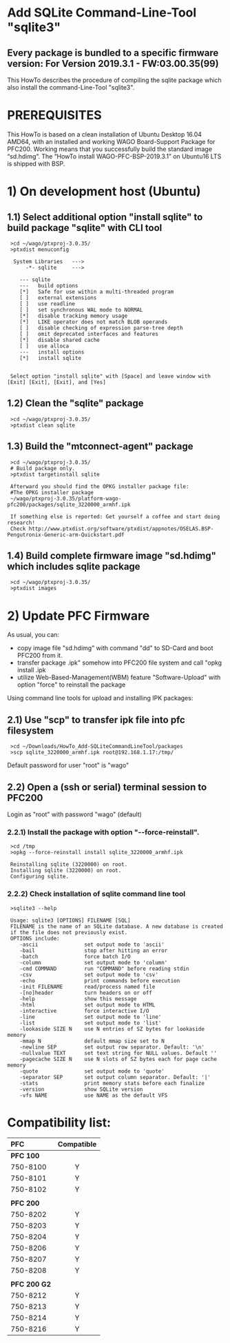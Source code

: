 # Add SQLite Command-Line-Tool "sqlite3"

## Every package is bundled to a specific firmware version: For Version 2019.3.1 - FW:03.00.35(99)

This HowTo describes the procedure of compiling the sqlite package which also install the command-Line-Tool "sqlite3".

# PREREQUISITES
This HowTo is  based on a clean installation of Ubuntu Desktop 16.04 AMD64,
with an installed and working WAGO Board-Support Package for PFC200.
Working means that you successfully build the standard image “sd.hdimg”.
The “HowTo install WAGO-PFC-BSP-2019.3.1” on Ubuntu16 LTS is shipped with BSP.

# 1) On development host (Ubuntu)

## 1.1) Select additional option "install sqlite" to build package "sqlite" with CLI tool
```
 >cd ~/wago/ptxproj-3.0.35/
 >ptxdist menuconfig

  System Libraries   --->
      -*- sqlite     --->

    --- sqlite
    ---   build options
    [*]   Safe for use within a multi-threaded program
    [ ]   external extensions
    [ ]   use readline
    [ ]   set synchronous WAL mode to NORMAL
    [*]   disable tracking memory usage
    [*]   LIKE operator does not match BLOB operands
    [ ]   disable checking of expression parse-tree depth
    [ ]   omit deprecated interfaces and features
    [*]   disable shared cache
    [ ]   use alloca
    ---   install options
    [*]   install sqlite


 Select option "install sqlite" with [Space] and leave window with [Exit] [Exit], [Exit], and [Yes]
```

## 1.2) Clean the "sqlite" package
```
 >cd ~/wago/ptxproj-3.0.35/
 >ptxdist clean sqlite
```

## 1.3) Build the "mtconnect-agent" package
```
 >cd ~/wago/ptxproj-3.0.35/
 # Build package only.
 >ptxdist targetinstall sqlite

 Afterward you should find the OPKG installer package file:
 #The OPKG installer package
 ~/wago/ptxproj-3.0.35/platform-wago-pfc200/packages/sqlite_3220000_armhf.ipk

 If something else is reported: Get yourself a coffee and start doing research!
 Check http://www.ptxdist.org/software/ptxdist/appnotes/OSELAS.BSP-Pengutronix-Generic-arm-Quickstart.pdf
```

## 1.4) Build complete firmware image "sd.hdimg" which includes sqlite package
```
 >cd ~/wago/ptxproj-3.0.35/
 >ptxdist images
```

# 2) Update PFC Firmware
As usual, you can:
- copy image file "sd.hdimg" with command "dd" to SD-Card and boot PFC200 from it.
- transfer package <pkg-name>.ipk" somehow into PFC200 file system and call "opkg install <pkg-name>.ipk
- utilize Web-Based-Management(WBM) feature "Software-Upload" with option "force" to reinstall the package

Using command line tools for upload and installing IPK packages:

## 2.1) Use "scp" to transfer ipk file into pfc filesystem
```
 >cd ~/Downloads/HowTo_Add-SQLiteCommandLineTool/packages
 >scp sqlite_3220000_armhf.ipk root@192.168.1.17:/tmp/
```
Default password for user "root" is "wago"

## 2.2) Open a (ssh or serial) terminal session to PFC200
Login as "root" with password "wago" (default)

### 2.2.1) Install the package with option "--force-reinstall".
```
 >cd /tmp
 >opkg --force-reinstall install sqlite_3220000_armhf.ipk

 Reinstalling sqlite (3220000) on root.
 Installing sqlite (3220000) on root.
 Configuring sqlite.
```

### 2.2.2) Check installation of sqlite command line tool
```
 >sqlite3 --help

 Usage: sqlite3 [OPTIONS] FILENAME [SQL]
 FILENAME is the name of an SQLite database. A new database is created
 if the file does not previously exist.
 OPTIONS include:
    -ascii               set output mode to 'ascii'
    -bail                stop after hitting an error
    -batch               force batch I/O
    -column              set output mode to 'column'
    -cmd COMMAND         run "COMMAND" before reading stdin
    -csv                 set output mode to 'csv'
    -echo                print commands before execution
    -init FILENAME       read/process named file
    -[no]header          turn headers on or off
    -help                show this message
    -html                set output mode to HTML
    -interactive         force interactive I/O
    -line                set output mode to 'line'
    -list                set output mode to 'list'
    -lookaside SIZE N    use N entries of SZ bytes for lookaside memory
    -mmap N              default mmap size set to N
    -newline SEP         set output row separator. Default: '\n'
    -nullvalue TEXT      set text string for NULL values. Default ''
    -pagecache SIZE N    use N slots of SZ bytes each for page cache memory
    -quote               set output mode to 'quote'
    -separator SEP       set output column separator. Default: '|'
    -stats               print memory stats before each finalize
    -version             show SQLite version
    -vfs NAME            use NAME as the default VFS
```

# Compatibility list:
| PFC | Compatible |
|:-------------|:------------:|
| **PFC 100** | |
| 750-8100 | Y |
| 750-8101 | Y |
| 750-8102 | Y |
|  |  |
| **PFC 200** | |
| 750-8202 | Y |
| 750-8203 | Y |
| 750-8204 | Y |
| 750-8206 | Y |
| 750-8207 | Y |
| 750-8208 | Y |
|  |  |
| **PFC 200 G2** | |
| 750-8212 | Y |
| 750-8213 | Y |
| 750-8214 | Y |
| 750-8216 | Y |


